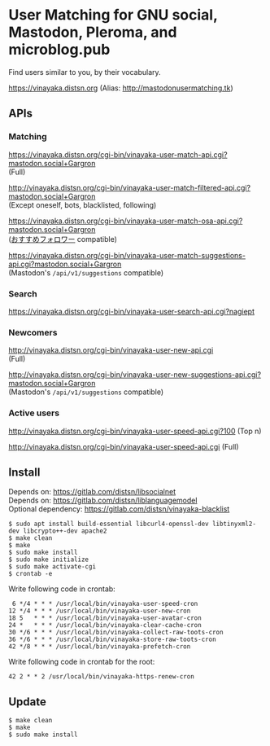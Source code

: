 # User Matching for GNU social, Mastodon, Pleroma, and microblog.pub

Find users similar to you, by their vocabulary.

https://vinayaka.distsn.org
(Alias: http://mastodonusermatching.tk)

## APIs

### Matching

https://vinayaka.distsn.org/cgi-bin/vinayaka-user-match-api.cgi?mastodon.social+Gargron  
(Full)

http://vinayaka.distsn.org/cgi-bin/vinayaka-user-match-filtered-api.cgi?mastodon.social+Gargron  
(Except oneself, bots, blacklisted, following)

https://vinayaka.distsn.org/cgi-bin/vinayaka-user-match-osa-api.cgi?mastodon.social+Gargron  
([おすすめフォロワー](https://followlink.osa-p.net/recommend.html) compatible)

https://vinayaka.distsn.org/cgi-bin/vinayaka-user-match-suggestions-api.cgi?mastodon.social+Gargron  
(Mastodon's `/api/v1/suggestions` compatible)

### Search

https://vinayaka.distsn.org/cgi-bin/vinayaka-user-search-api.cgi?nagiept

### Newcomers

http://vinayaka.distsn.org/cgi-bin/vinayaka-user-new-api.cgi  
(Full)

http://vinayaka.distsn.org/cgi-bin/vinayaka-user-new-suggestions-api.cgi?mastodon.social+Gargron  
(Mastodon's `/api/v1/suggestions` compatible)

### Active users

http://vinayaka.distsn.org/cgi-bin/vinayaka-user-speed-api.cgi?100 (Top n)

http://vinayaka.distsn.org/cgi-bin/vinayaka-user-speed-api.cgi (Full)

## Install

Depends on: https://gitlab.com/distsn/libsocialnet  
Depends on: https://gitlab.com/distsn/liblanguagemodel  
Optional dependency: https://gitlab.com/distsn/vinayaka-blacklist

    $ sudo apt install build-essential libcurl4-openssl-dev libtinyxml2-dev libcrypto++-dev apache2
    $ make clean
    $ make
    $ sudo make install
    $ sudo make initialize
    $ sudo make activate-cgi
    $ crontab -e

Write following code in crontab:

```
 6 */4 * * * /usr/local/bin/vinayaka-user-speed-cron
12 */4 * * * /usr/local/bin/vinayaka-user-new-cron
18 5   * * * /usr/local/bin/vinayaka-user-avatar-cron
24 *   * * * /usr/local/bin/vinayaka-clear-cache-cron
30 */6 * * * /usr/local/bin/vinayaka-collect-raw-toots-cron
36 */6 * * * /usr/local/bin/vinayaka-store-raw-toots-cron
42 */8 * * * /usr/local/bin/vinayaka-prefetch-cron
```

Write following code in crontab for the root:

    42 2 * * 2 /usr/local/bin/vinayaka-https-renew-cron

## Update

    $ make clean
    $ make
    $ sudo make install
